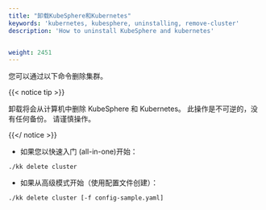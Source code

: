 ```yaml
---
title: "卸载KubeSphere和Kubernetes"
keywords: 'kubernetes, kubesphere, uninstalling, remove-cluster'
description: 'How to uninstall KubeSphere and kubernetes'


weight: 2451
---
```


您可以通过以下命令删除集群。

{{< notice tip >}}

卸载将会从计算机中删除 KubeSphere 和 Kubernetes。 此操作是不可逆的，没有任何备份。 请谨慎操作。

{{</ notice >}}

- 如果您以快速入门 (all-in-one)开始：

```
./kk delete cluster
```

- 如果从高级模式开始（使用配置文件创建）：

```
./kk delete cluster [-f config-sample.yaml]
```
